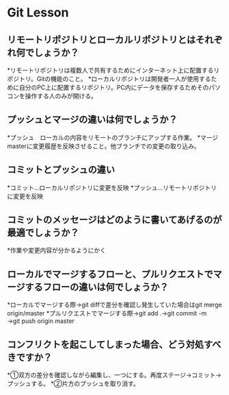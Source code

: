 # Git Lesson

## リモートリポジトリとローカルリポジトリとはそれぞれ何でしょうか？
*リモートリポジトリは複数人で共有するためにインターネット上に配置するリポジトリ。Gitの機能のこと。
*ローカルリポジトリは開発者一人が使用するために自分のPC上に配置するリポジトリ。PC内にデータを保存するためそのパソコンを操作する人のみが開ける。


## プッシュとマージの違いは何でしょうか？
*プッシュ　ローカルの内容をリモートのブランチにアップする作業。
*マージ　masterに変更履歴を反映させること。他ブランチでの変更の取り込み。


## コミットとプッシュの違い
*コミット…ローカルリポジトリに変更を反映
*プッシュ…リモートリポジトリに変更を反映


## コミットのメッセージはどのように書いてあげるのが最適でしょうか？
*作業や変更内容が分かるようにかく


## ローカルでマージするフローと、プルリクエストでマージするフローの違いは何でしょうか？
*ローカルでマージする際→git diffで差分を確認し発生していた場合はgit merge origin/master
*プルリクエストでマージする際→git add .→git commit -m　→git push origin master


## コンフリクトを起こしてしまった場合、どう対処すべきですか？
*①双方の差分を確認しながら編集し、一つにする。再度ステージ→コミット→プッシュする。
*②片方のプッシュを取り消す。
